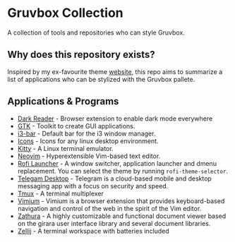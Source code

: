 # Gruvbox Collection
A collection of tools and repositories who can style Gruvbox.

## Why does this repository exists?
Inspired by my ex-favourite theme [website](https://draculatheme.com/), this repo aims to summarize a list of applications who can be stylized with the Gruvbox pallete.


## Applications & Programs
- [Dark Reader](https://darkreader.org/) - Browser extension to enable dark mode everywhere
- [GTK](https://github.com/Fausto-Korpsvart/Gruvbox-GTK-Theme) - Toolkit to create GUI applications.
- [i3-bar](https://github.com/a-schaefers/i3-wm-gruvbox-theme) - Default bar for the i3 window manager.
- [Icons](https://github.com/SylEleuth/gruvbox-plus-icon-pack) - Icons for any linux desktop environment.
- [Kitty](https://github.com/wdomitrz/kitty-gruvbox-theme) - A Linux terminal emulator.
- [Neovim](https://github.com/eddyekofo94/gruvbox-flat.nvim) - Hyperextensible Vim-based text editor.
- [Rofi Launcher](https://github.com/davatorium/rofi) - A window switcher, application launcher and dmenu replacement. You can select the theme by running `rofi-theme-selector`.
- [Telegam Desktop](https://github.com/nathanielevan/gruvbox-material-telegram) - Telegram is a cloud-based mobile and desktop messaging app with a focus on security and speed.
- [Tmux](https://github.com/egel/tmux-gruvbox) - A terminal multiplexer
- [Vimium](https://github.com/Kuuhhl/vimium-gruvbox) - Vimium is a browser extension that provides keyboard-based navigation and control of the web in the spirit of the Vim editor.
- [Zathura](https://github.com/eastack/zathura-gruvbox) - A highly customizable and functional document viewer based on the girara user interface library and several document libraries.
- [Zellij](https://zellij.dev/documentation/theme-gallery.html) - A terminal workspace with batteries included
